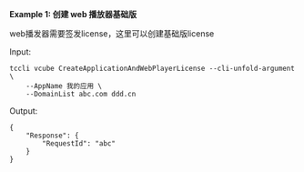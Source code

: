 **Example 1: 创建 web 播放器基础版**

web播发器需要签发license，这里可以创建基础版license

Input: 

```
tccli vcube CreateApplicationAndWebPlayerLicense --cli-unfold-argument  \
    --AppName 我的应用 \
    --DomainList abc.com ddd.cn
```

Output: 
```
{
    "Response": {
        "RequestId": "abc"
    }
}
```

